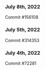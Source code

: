 ### July 8th, 2022

Commit #156108

### July 5th, 2022

Commit #314353


### July 4th, 2022

Commit #72281
